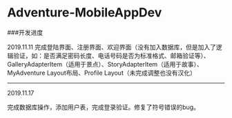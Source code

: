 # Adventure-MobileAppDev
###开发进度

2019.11.11  完成登陆界面、注册界面、欢迎界面（没有加入数据库，但是加入了逻辑验证，如：是否满足密码长度、电话号码是否为标准格式、邮箱验证等）、GalleryAdapterItem（适用于景点）、StoryAdapterItem（适用于故事）、MyAdventure Layout布局、Profile Layout（未完成调整也没有汉化）

---

2019.11.17

完成数据库操作，添加用户表，完成登录验证。修复了符号错误的bug。

